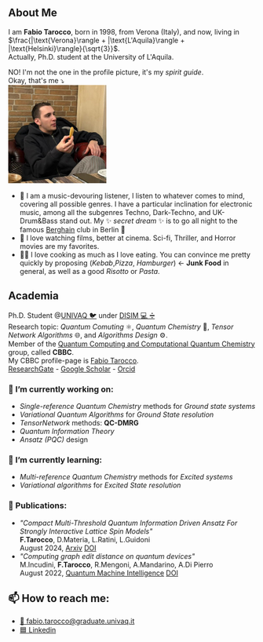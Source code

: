 ## About Me
I am **Fabio Tarocco**, born in 1998, from Verona (Italy), and now, living in $\frac{|\text{Verona}\rangle + |\text{L'Aquila}\rangle + |\text{Helsinki}\rangle}{\sqrt{3}}$.\
Actually, Ph.D. student at the University of L'Aquila.

NO! I'm not the one in the profile picture, it's my *spirit guide*.\
Okay, that's me ⤵️\
<img src="https://github.com/FabioTarocco/FabioTarocco/blob/main/fr.jpeg" width="200" height="200" />

- 🎹 I am a music-devouring listener, I listen to whatever comes to mind, covering all possible genres. I have a particular inclination for electronic music, among all the subgenres Techno, Dark-Techno, and UK-Drum&Bass stand out.
My ✨ _secret dream_ ✨ is to go all night to the famous [Berghain](https://de.wikipedia.org/wiki/Berghain) club in Berlin 🖤
- 🎥 I love watching films, better at cinema. Sci-fi, Thriller, and Horror movies are my favorites.
- 🧑‍🍳 I love cooking as much as I love eating. You can convince me pretty quickly by proposing (*Kebab*,*Pizza*, *Hamburger*) $\leftarrow$ **Junk Food** in general, as well as a good *Risotto* or *Pasta*.
## Academia
Ph.D. Student @[UNIVAQ :bird:](https://www.univaq.it/) under [DISIM :computer: :heavy_division_sign:](https://www.disim.univaq.it/)\
Research topic: *Quantum Comuting* ⚛️, *Quantum Chemistry* 🧪, *Tensor Network Algorithms* 🌐, and  *Algorithms Design* ⚙️.\
Member of the [Quantum Computing and Computational Quantum Chemistry](https://dsfc.univaq.it/cbbc/) group, called **CBBC**.\
My CBBC profile-page is [Fabio Tarocco](https://dsfc.univaq.it/cbbc/index.php/quantum-computation-team/fabio-tarocco).\
[ResearchGate](https://www.researchgate.net/profile/Fabio-Tarocco) - [Google Scholar](https://scholar.google.co.in/citations?user=KOsdHl4AAAAJ&hl=en) - [Orcid](https://orcid.org/0000-0002-2011-5695)

### 🔭 I’m currently working on:
  - *Single-reference Quantum Chemistry* methods for *Ground state systems*
  - *Variational Quantum Algorithms* for *Ground State resolution*
  - *TensorNetwork* methods: **QC-DMRG**
  - *Quantum Information Theory*
  - *Ansatz (PQC)* design
     
### 🌱 I’m currently learning:
  - *Multi-reference Quantum Chemistry* methods for *Excited systems*
  - *Variational algorithms* for *Excited State resolution*

### 📰 Publications:
  - *"Compact Multi-Threshold Quantum Information Driven Ansatz For Strongly Interactive Lattice Spin Models"*\
    **F.Tarocco**, D.Materia, L.Ratini, L.Guidoni\
    August 2024, [Arxiv](https://arxiv.org/abs/2408.02639)
    [DOI](https://doi.org/10.48550/arXiv.2408.02639)
  - *"Computing graph edit distance on quantum devices"*\
    M.Incudini, **F.Tarocco**, R.Mengoni, A.Mandarino, A.Di Pierro\
    August 2022, [Quantum Machine Intelligence](https://link.springer.com/journal/42484)
    [DOI](https://link.springer.com/article/10.1007/s42484-022-00077-x)
    


## 📫 How to reach me:
  - [📧 fabio.tarocco@graduate.univaq.it](mailto:fabio.tarocco@graduate.univaq.it)
  - [🟦 Linkedin](https://www.linkedin.com/in/fabio-tarocco-83a43a1a9/)

<!--
**FabioTarocco/FabioTarocco** is a ✨ _special_ ✨ repository because its `README.md` (this file) appears on your GitHub profile.

Here are some ideas to get you started:

- 🔭 I’m currently working on ...
- 🌱 I’m currently learning ...
- 👯 I’m looking to collaborate on ...
- 🤔 I’m looking for help with ...
- 💬 Ask me about ...
- 📫 How to reach me: ...
- 😄 Pronouns: ...
- ⚡ Fun fact: ...
-->
